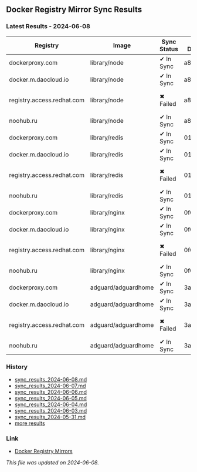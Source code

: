 ## Docker Registry Mirror Sync Results
### Latest Results - 2024-06-08
| Registry | Image | Sync Status | Digest Docker.io | Digest Mirror | Error |
|----------|-------|-------------|------------------|---------------|-------|
| dockerproxy.com | library/node | ✔ In Sync | a8ba58f5... | a8ba58f5... | |
| docker.m.daocloud.io | library/node | ✔ In Sync | a8ba58f5... | a8ba58f5... | |
| registry.access.redhat.com | library/node | ✖ Failed | a8ba58f5... | | Error response from daemon: repository registry.access.redhat.com/library/node not found: name unknown: Repo not found |
| noohub.ru | library/node | ✔ In Sync | a8ba58f5... | a8ba58f5... | |
| dockerproxy.com | library/redis | ✔ In Sync | 01afb31d... | 01afb31d... | |
| docker.m.daocloud.io | library/redis | ✔ In Sync | 01afb31d... | 01afb31d... | |
| registry.access.redhat.com | library/redis | ✖ Failed | 01afb31d... | | Error response from daemon: repository registry.access.redhat.com/library/redis not found: name unknown: Repo not found |
| noohub.ru | library/redis | ✔ In Sync | 01afb31d... | 01afb31d... | |
| dockerproxy.com | library/nginx | ✔ In Sync | 0f04e4f6... | 0f04e4f6... | |
| docker.m.daocloud.io | library/nginx | ✔ In Sync | 0f04e4f6... | 0f04e4f6... | |
| registry.access.redhat.com | library/nginx | ✖ Failed | 0f04e4f6... | | Error response from daemon: repository registry.access.redhat.com/library/nginx not found: name unknown: Repo not found |
| noohub.ru | library/nginx | ✔ In Sync | 0f04e4f6... | 0f04e4f6... | |
| dockerproxy.com | adguard/adguardhome | ✔ In Sync | 3a143e6c... | 3a143e6c... | |
| docker.m.daocloud.io | adguard/adguardhome | ✔ In Sync | 3a143e6c... | 3a143e6c... | |
| registry.access.redhat.com | adguard/adguardhome | ✖ Failed | 3a143e6c... | | Error response from daemon: repository registry.access.redhat.com/adguard/adguardhome not found: name unknown: Repo not found |
| noohub.ru | adguard/adguardhome | ✔ In Sync | 3a143e6c... | 3a143e6c... | |


### History
* [sync_results_2024-06-08.md](history/sync_results_2024-06-08.md)
* [sync_results_2024-06-07.md](history/sync_results_2024-06-07.md)
* [sync_results_2024-06-06.md](history/sync_results_2024-06-06.md)
* [sync_results_2024-06-05.md](history/sync_results_2024-06-05.md)
* [sync_results_2024-06-04.md](history/sync_results_2024-06-04.md)
* [sync_results_2024-06-03.md](history/sync_results_2024-06-03.md)
* [sync_results_2024-05-31.md](history/sync_results_2024-05-31.md)
* [more results](https://github.com/closur3/docker-mirror-sync-check/tree/main/history)

### Link
* [Docker Registry Mirrors](https://gist.github.com/y0ngb1n/7e8f16af3242c7815e7ca2f0833d3ea6)

_This file was updated on 2024-06-08._
